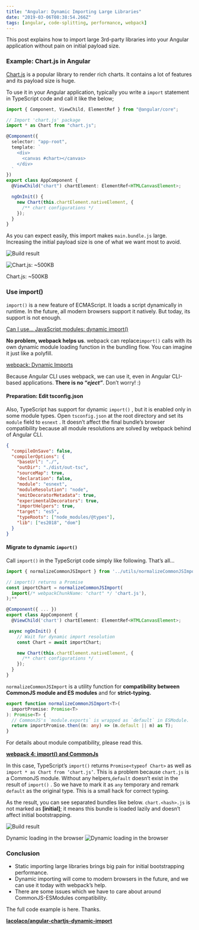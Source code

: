 ```yaml
---
title: "Angular: Dynamic Importing Large Libraries"
date: "2019-03-06T08:38:54.266Z"
tags: [angular, code-splitting, performance, webpack]
---
```


This post explains how to import large 3rd-party libraries into your Angular application without pain on initial payload size.

### Example: Chart.js in Angular

[Chart.js](https://www.chartjs.org/) is a popular library to render rich charts. It contains a lot of features and its payload size is huge.

To use it in your Angular application, typically you write a `import` statement in TypeScript code and call it like the below;

```ts
import { Component, ViewChild, ElementRef } from "@angular/core";

// Import 'chart.js' package
import * as Chart from "chart.js";

@Component({
  selector: "app-root",
  template: `
    <div>
      <canvas #chart></canvas>
    </div>
  `
})
export class AppComponent {
  @ViewChild("chart") chartElement: ElementRef<HTMLCanvasElement>;

  ngOnInit() {
    new Chart(this.chartElement.nativeElement, {
      /** chart configurations */
    });
  }
}
```

As you can expect easily, this import makes `main.bundle.js` large. Increasing the initial payload size is one of what we want most to avoid.

![Build result](/img/angular-dynamic-importing-large-libraries/1__P7kR4JOftK2sOO43PCSLdw.png)

![Chart.js: ~500KB](/img/angular-dynamic-importing-large-libraries/1__bdvPHFVhblVx3JsiGjxTwQ.png)

Chart.js: ~500KB

### Use import()

`import()` is a new feature of ECMAScript. It loads a script dynamically in runtime. In the future, all modern browsers support it natively. But today, its support is not enough.

[Can I use… JavaScript modules: dynamic import()](https://caniuse.com/#feat=es6-module-dynamic-import)

**No problem, webpack helps us**. webpack can replace`import()` calls with its own dynamic module loading function in the bundling flow. You can imagine it just like a polyfill.

[webpack: Dynamic Imports](https://webpack.js.org/guides/code-splitting#dynamic-imports)

Because Angular CLI uses webpack, we can use it, even in Angular CLI-based applications. **There is no “_eject”_**. Don’t worry! :)

#### Preparation: Edit tsconfig.json

Also, TypeScript has support for dynamic `import()` , but it is enabled only in some module types. Open `tsconfig.json` at the root directory and set its `module` field to `esnext` . It doesn’t affect the final bundle’s browser compatibility because all module resolutions are solved by webpack behind of Angular CLI.

```json
{
  "compileOnSave": false,
  "compilerOptions": {
    "baseUrl": "./",
    "outDir": "./dist/out-tsc",
    "sourceMap": true,
    "declaration": false,
    "module": "esnext",
    "moduleResolution": "node",
    "emitDecoratorMetadata": true,
    "experimentalDecorators": true,
    "importHelpers": true,
    "target": "es5",
    "typeRoots": ["node_modules/@types"],
    "lib": ["es2018", "dom"]
  }
}
```

#### Migrate to dynamic `import()`

Call `import()` in the TypeScript code simply like following. That’s all…

```ts
import { normalizeCommonJSImport } from '../utils/normalizeCommonJSImport';

// import() returns a Promise
const importChart = normalizeCommonJSImport(
  import(/* webpackChunkName: "chart" */ 'chart.js'),
);**

@Component({ ... })
export class AppComponent {
  @ViewChild('chart') chartElement: ElementRef<HTMLCanvasElement>;

 async ngOnInit() {
    // Wait for dynamic import resolution
    const Chart = await importChart;

    new Chart(this.chartElement.nativeElement, {
      /** chart configurations */
    });
  }
}
```

`normalizeCommonJSImport` is a utility function for **compatibility between CommonJS module and ES modules** and for **strict-typing.**

```ts
export function normalizeCommonJSImport<T>(
  importPromise: Promise<T>
): Promise<T> {
  // CommonJS's `module.exports` is wrapped as `default` in ESModule.
  return importPromise.then((m: any) => (m.default || m) as T);
}
```

For details about module compatibility, please read this.

[**webpack 4: import() and CommonJs**](https://medium.com/webpack/webpack-4-import-and-commonjs-d619d626b655)

In this case, TypeScript’s `import()` returns `Promise<typeof Chart>` as well as `import * as Chart from ‘chart.js’`. This is a problem because `chart.js` is a CommonJS module. Without any helpers,`default` doesn’t exist in the result of `import()` . So we have to mark it as `any` temporary and remark `default` as the original type. This is a small hack for correct typing.

As the result, you can see separated bundles like below. `chart.<hash>.js` is not marked as **\[initial\]**; it means this bundle is loaded lazily and doesn’t affect initial bootstrapping.

![Build result](/img/angular-dynamic-importing-large-libraries/1__FY__MPUG__xp4BXeWVfZaTXg.png)

Dynamic loading in the browser
![Dynamic loading in the browser](/img/angular-dynamic-importing-large-libraries/1__aKkqoplA1K2wEBuhfBCBpQ.png)

### Conclusion

- Static importing large libraries brings big pain for initial bootstrapping performance.
- Dynamic importing will come to modern browsers in the future, and we can use it today with webpack’s help.
- There are some issues which we have to care about around CommonJS-ESModules compatibility.

The full code example is here. Thanks.

[**lacolaco/angular-chartjs-dynamic-import**](https://github.com/lacolaco/angular-chartjs-dynamic-import)
